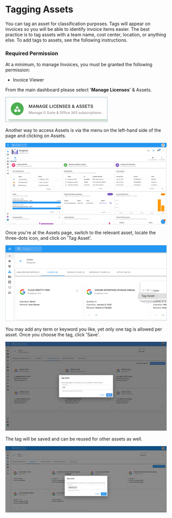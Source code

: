 # Tagging Assets

You can tag an asset for classification purposes. Tags will appear on invoices so you will be able to identify invoice items easier. The best practice is to tag assets with a team name, cost center, location, or anything else. To add tags to assets, see the following instructions. 

### **Required Permission** <a id="permissions"></a>

At a minimum, to manage Invoices, you must be granted the following permission:

* Invoice Viewer

From the main dashboard please select '**Manage Licenses**' & Assets. 

![](../.gitbook/assets/new-manage-licenses-1-%20%281%29.png)



Another way to access Assets is via the menu on the left-hand side of the page and clicking on Assets.

![](../.gitbook/assets/assets-icon-1-%20%283%29.png)



Once you're at the Assets page, switch to the relevant asset, locate the three-dots icon, and click on 'Tag Asset'.

![](../.gitbook/assets/tag-asset.png)



You may add any term or keyword you like, yet only one tag is allowed per asset. Once you choose the tag, click 'Save'.

![Tagging a Google Billing Account with &quot;CRE&quot; tag](../.gitbook/assets/tagging-assets.png)

The tag will be saved and can be reused for other assets as well.

![](../.gitbook/assets/tag-asset2.png)

